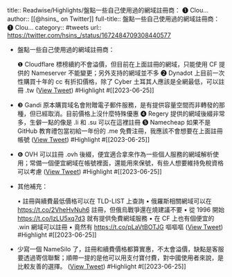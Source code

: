 title:: Readwise/Highlights/盤點一些自己使用過的網域註冊商： ❶ Clou...
author:: [[@hsins_ on Twitter]]
full-title:: 盤點一些自己使用過的網域註冊商： ❶ Clou...
category:: #tweets
url:: https://twitter.com/hsins_/status/1672484709308440577
- 盤點一些自己使用過的網域註冊商：
  
  ❶ Cloudflare 標榜續約不會溢價，但目前在上面註冊的網域，只能使用 CF 提供的 Nameserver 不能變更；另外支持的網域並不多
  ❷ Dynadot 上目前一次性購買十年的 cc 有折扣價格，除了 Cyber 土耳其人應該是全網最低，可以註冊 .tw ([View Tweet](https://twitter.com/hsins_/status/1672484709308440577)) #Highlight #[[2023-06-25]]
- ❸ Gandi 原本購買域名會附贈電子郵件服務，是有提供容量空間而非轉發的那種，但已經取消。目前價格上沒什麼特殊優惠
  ❹ Regery 提供的網域後綴非常多，生僻一點的像是 .li 和 .su 可以在這裡註冊
  ❺ Namecheap 如果不是 GitHub 教育禮包當初給一年份的 .me 免費注冊，我應該不會想要在上面註冊帳號 ([View Tweet](https://twitter.com/hsins_/status/1672484711825039361)) #Highlight #[[2023-06-25]]
- ❻ OVH 可以註冊 .ovh 後綴，便宜適合拿來作為一些個人服務的網域解析使用；常備一個便宜網域在帳號裡面，還能用來保號，有些人想要維持免稅資格可以考慮 ([View Tweet](https://twitter.com/hsins_/status/1672484716375859200)) #Highlight #[[2023-06-25]]
- 其他補充：
  
  • 註冊與續費最低價格可以在 TLD-LIST 上查詢
  • 俄羅斯相關網域可以在 https://t.co/2VheHvNuh6 註冊，但俄烏戰爭還在燒建議不要
  • 從 1996 開始 https://t.co/IzLU5xq7d3 就有提供免費網域服務
  • 在 CF 上也有個便宜的 .win 網域可以註冊
  • 竟然有 https://t.co/pLaVtBOTJG 嘔嘔嘔 ([View Tweet](https://twitter.com/hsins_/status/1672484720238800904)) #Highlight #[[2023-06-25]]
- 少寫一個 NameSilo 了，註冊和續費價格都算實惠，不太會溢價，缺點是客服要透過寄信聯繫；順帶一提的是他可以用支付寶付費，對中國使用者來說，是比較友善的選擇。 ([View Tweet](https://twitter.com/hsins_/status/1672487641634463746)) #Highlight #[[2023-06-25]]